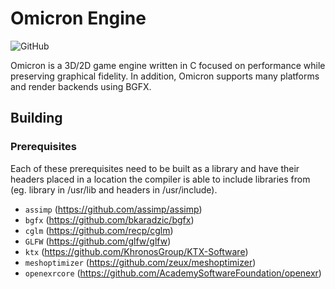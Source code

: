 # Omicron Engine

![GitHub](https://img.shields.io/github/license/RaidTheWeb/omicron)

Omicron is a 3D/2D game engine written in C focused on performance while preserving graphical fidelity. In addition, Omicron supports many platforms and render backends using BGFX.

## Building

### Prerequisites

Each of these prerequisites need to be built as a library and have their headers placed in a location the compiler is able to include libraries from (eg. library in /usr/lib and headers in /usr/include).

- `assimp` (https://github.com/assimp/assimp)
- `bgfx` (https://github.com/bkaradzic/bgfx)
- `cglm` (https://github.com/recp/cglm)
- `GLFW` (https://github.com/glfw/glfw)
- `ktx` (https://github.com/KhronosGroup/KTX-Software)
- `meshoptimizer` (https://github.com/zeux/meshoptimizer)
- `openexrcore` (https://github.com/AcademySoftwareFoundation/openexr)

